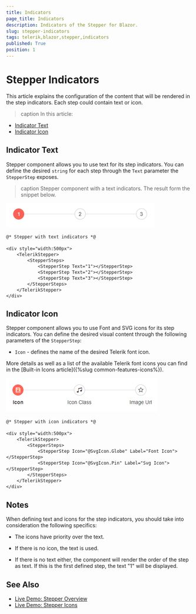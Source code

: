 ```yaml
---
title: Indicators
page_title: Indicators
description: Indicators of the Stepper for Blazor.
slug: stepper-indicators
tags: telerik,blazor,stepper,indicators
published: True
position: 1
---
```



# Stepper Indicators

This article explains the configuration of the content that will be rendered in the step indicators. Each step could contain text or icon.

>caption In this article:

* [Indicator Text](#indicator-text)
* [Indicator Icon](#indicator-icon)

## Indicator Text

Stepper component allows you to use text for its step indicators. You can define the desired `string` for each step through the `Text` parameter the `StepperStep` exposes.

>caption Stepper component with a text indicators. The result form the snippet below.

![Text Indicators](images/text-indicators-example.png)

````RAZOR
@* Stepper with text indicators *@

<div style="width:500px">
    <TelerikStepper>
        <StepperSteps>
            <StepperStep Text="1"></StepperStep>
            <StepperStep Text="2"></StepperStep>
            <StepperStep Text="3"></StepperStep>
        </StepperSteps>
    </TelerikStepper>
</div>
````

## Indicator Icon

Stepper component allows you to use Font and SVG icons for its step indicators. You can define the desired visual content through the following parameters of the `StepperStep`:

* `Icon` - defines the name of the desired Telerik font icon.

More details as well as a list of the available Telerik font icons you can find in the [Built-in Icons article]({%slug common-features-icons%}).

![Icon Indicators](images/icon-indicators-example.png)

````RAZOR
@* Stepper with icon indicators *@

<div style="width:500px">
    <TelerikStepper>
        <StepperSteps>
            <StepperStep Icon="@SvgIcon.Globe" Label="Font Icon"></StepperStep>
            <StepperStep Icon="@SvgIcon.Pin" Label="Svg Icon"></StepperStep>
        </StepperSteps>
    </TelerikStepper>
</div>
````

## Notes

When defining text and icons for the step indicators, you should take into consideration the following specifics:

* The icons have priority over the text.

* If there is no icon, the text is used.

* If there is no text either, the component will render the order of the step as text. If this is the first defined step, the text "1" will be displayed.

## See Also

  * [Live Demo: Stepper Overview](https://demos.telerik.com/blazor-ui/stepper/overview)
  * [Live Demo: Stepper Icons](https://demos.telerik.com/blazor-ui/stepper/icons)
